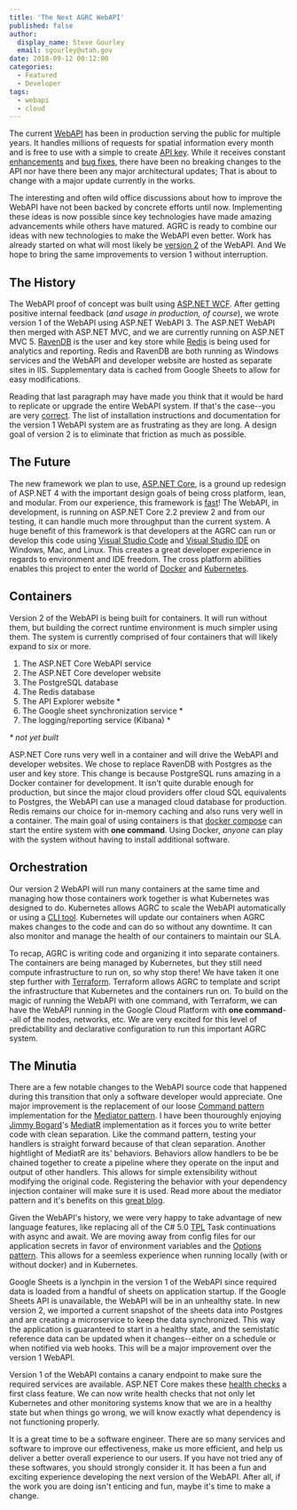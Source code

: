 ```yaml
---
title: 'The Next AGRC WebAPI'
published: false
author:
  display_name: Steve Gourley
  email: sgourley@utah.gov
date: 2018-09-12 00:12:00
categories:
  - Featured
  - Developer
tags:
  - webapi
  - cloud
---
```


The current [WebAPI](https://api.mapserv.utah.gov) has been in production serving the public for multiple years. It handles millions of requests for spatial information every month and is free to use with a simple to create [API key](https://developer.mapserv.utah.gov/StartupGuide). While it receives constant [enhancements](https://github.com/agrc/api.mapserv.utah.gov/issues?q=is%3Aissue+sort%3Aupdated-desc+is%3Aclosed+label%3Aenhancement) and [bug fixes](https://github.com/agrc/api.mapserv.utah.gov/issues?q=is%3Aissue+sort%3Aupdated-desc+is%3Aclosed+label%3Abug), there have been no breaking changes to the API nor have there been any major architectural updates; That is about to change with a major update currently in the works.

The interesting and often wild office discussions about how to improve the WebAPI have not been backed by concrete efforts until now. Implementing these ideas is now possible since key technologies have made amazing advancements while others have matured. AGRC is ready to combine our ideas with new technologies to make the WebAPI even better. Work has already started on what will most likely be [version 2](https://github.com/agrc/api.mapserv.utah.gov/tree/development) of the WebAPI. And We hope to bring the same improvements to version 1 without interruption.

## <i class="fas fa-history"></i> The History <i class="fas fa-history fa-flip-horizontal"></i>

The WebAPI proof of concept was built using [ASP.NET WCF](https://docs.microsoft.com/en-us/dotnet/framework/wcf/whats-wcf). After getting positive internal feedback (_and usage in production, of course_), we wrote version 1 of the WebAPI using ASP.NET WebAPI 3. The ASP.NET WebAPI then merged with ASP.NET MVC, and we are currently running on ASP.NET MVC 5. [RavenDB](https://ravendb.net/) is the user and key store while [Redis](https://redis.io) is being used for analytics and reporting. Redis and RavenDB are both running as Windows services and the WebAPI and developer website are hosted as separate sites in IIS. Supplementary data is cached from Google Sheets to allow for easy modifications.

Reading that last paragraph may have made you think that it would be hard to replicate or upgrade the entire WebAPI system. If that's the case--you are very [correct](https://github.com/agrc/api.mapserv.utah.gov/wiki). The list of installation instructions and documentation for the version 1 WebAPI system are as frustrating as they are long. A design goal of version 2 is to eliminate that friction as much as possible.

## <i class="fas fa-rocket"></i> The Future <i class="fas fa-rocket fa-flip-horizontal"></i>

The new framework we plan to use, [ASP.NET Core](https://docs.microsoft.com/en-us/aspnet/core/?view=aspnetcore-2.1), is a ground up redesign of ASP.NET 4 with the important design goals of being cross platform, lean, and modular. From our experience, this framework is [fast](https://www.techempower.com/benchmarks/#section=data-r16&hw=ph&test=plaintext)! The WebAPI, in development, is running on ASP.NET Core 2.2 preview 2 and from our testing, it can handle much more throughput than the current system. A huge benefit of this framework is that developers at the AGRC can run or develop this code using [Visual Studio Code](https://code.visualstudio.com/) and [Visual Studio IDE](https://visualstudio.microsoft.com/) on Windows, Mac, and Linux. This creates a great developer experience in regards to environment and IDE freedom. The cross platform abilities enables this project to enter the world of [Docker](https://www.docker.com/) and [Kubernetes](https://kubernetes.io/).

## <i class="fab fa-docker"></i> Containers <i class="fab fa-docker fa-flip-horizontal"></i>

Version 2 of the WebAPI is being built for containers. It will run without them, but building the correct runtime environment is much simpler using them. The system is currently comprised of four containers that will likely expand to six or more.

1. The ASP.NET Core WebAPI service
2. The ASP.NET Core developer website
3. The PostgreSQL database
4. The Redis database
5. The API Explorer website *
6. The Google sheet synchronization service *
7. The logging/reporting service (Kibana) *

_* not yet built_

ASP.NET Core runs very well in a container and will drive the WebAPI and developer websites. We chose to replace RavenDB with Postgres as the user and key store. This change is because PostgreSQL runs amazing in a Docker container for development. It isn't quite durable enough for production, but since the major cloud providers offer cloud SQL equivalents to Postgres, the WebAPI can use a managed cloud database for production. Redis remains our choice for in-memory caching and also runs very well in a container. The main goal of using containers is that [docker compose](https://docs.docker.com/compose/) can start the entire system with **one command**. Using Docker, _anyone_ can play with the system without having to install additional software.

## <i class="fas fa-stamp"></i> Orchestration <i class="fas fa-stamp fa-flip-horizontal"></i>

Our version 2 WebAPI will run many containers at the same time and managing how those containers work together is what Kubernetes was designed to do. Kubernetes allows AGRC to scale the WebAPI automatically or using a [CLI tool](https://kubernetes.io/docs/tasks/tools/install-kubectl/). Kubernetes will update our containers when AGRC makes changes to the code and can do so without any downtime. It can also monitor and manage the health of our containers to maintain our SLA.

To recap, AGRC is writing code and organizing it into separate containers. The containers are being managed by Kubernetes, but they still need compute infrastructure to run on, so why stop there! We have taken it one step further with [Terraform](https://www.terraform.io/). Terraform allows AGRC to template and script the infrastructure that Kubernetes and the containers run on. To build on the magic of running the WebAPI with one command, with Terraform, we can have the WebAPI running in the Google Cloud Platform with **one command**--all of the nodes, networks, etc. We are very excited for this level of predictability and declarative configuration to run this important AGRC system.

## <i class="fas fa-search-minus"></i> The Minutia <i class="fas fa-search-minus fa-flip-horizontal"></i>

There are a few notable changes to the WebAPI source code that happened during this transition that only a software developer would appreciate. One major improvement is the replacement of our loose [Command pattern](http://www.blackwasp.co.uk/Command.aspx) implementation for the [Mediator pattern](http://www.blackwasp.co.uk/Mediator.aspx). I have been thouroughly enjoying [Jimmy Bogard](https://github.com/jbogard)'s [MediatR](https://github.com/jbogard/MediatR) implementation as it forces you to write better code with clean separation. Like the command pattern, testing your handlers is straight forward because of that clean separation. Another hightlight of MediatR are its' behaviors. Behaviors allow handlers to be be chained together to create a pipeline where they operate on the input and output of other handlers. This allows for simple extensibility without modifying the original code. Registering the behavior with your dependency injection container will make sure it is used. Read more about the mediator pattern and it's benefits on this [great blog](https://www.cuttingedge.it/blogs/steven/pivot/entry.php?id=91).

Given the WebAPI's history, we were very happy to take advantage of new language features, like replacing all of the C# 5.0 [TPL](https://docs.microsoft.com/en-us/dotnet/standard/parallel-programming/task-parallel-library-tpl) Task continuations with async and await. We are moving away from config files for our application secrets in favor of environment variables and the [Options pattern](https://docs.microsoft.com/en-us/aspnet/core/fundamentals/configuration/options?view=aspnetcore-2.1). This allows for a seemless experience when running locally (with or without docker) and in Kubernetes.

Google Sheets is a lynchpin in the version 1 of the WebAPI since required data is loaded from a handful of sheets on application startup. If the Google Sheets API is unavailable, the WebAPI will be in an unhealthy state. In new version 2, we imported a current snapshot of the sheets data into Postgres and are creating a microservice to keep the data synchronized. This way the application is guaranteed to start in a healthy state, and the semistatic reference data can be updated when it changes--either on a schedule or when notified via web hooks. This will be a major improvement over the version 1 WebAPI.

Version 1 of the WebAPI contains a canary endpoint to make sure the required services are available. ASP.NET Core makes these [health checks](https://docs.microsoft.com/en-us/dotnet/standard/microservices-architecture/implement-resilient-applications/monitor-app-health) a first class feature. We can now write health checks that not only let Kubernetes and other monitoring systems know that we are in a healthy state but when things go wrong, we will know exactly what dependency is not functioning properly.

It is a great time to be a software engineer. There are so many services and software to improve our effectiveness, make us more efficient, and help us deliver a better overall experience to our users. If you have not tried any of these softwares, you should strongly consider it. It has been a fun and exciting experience developing the next version of the WebAPI. After all, if the work you are doing isn't enticing and fun, maybe it's time to make a change.
